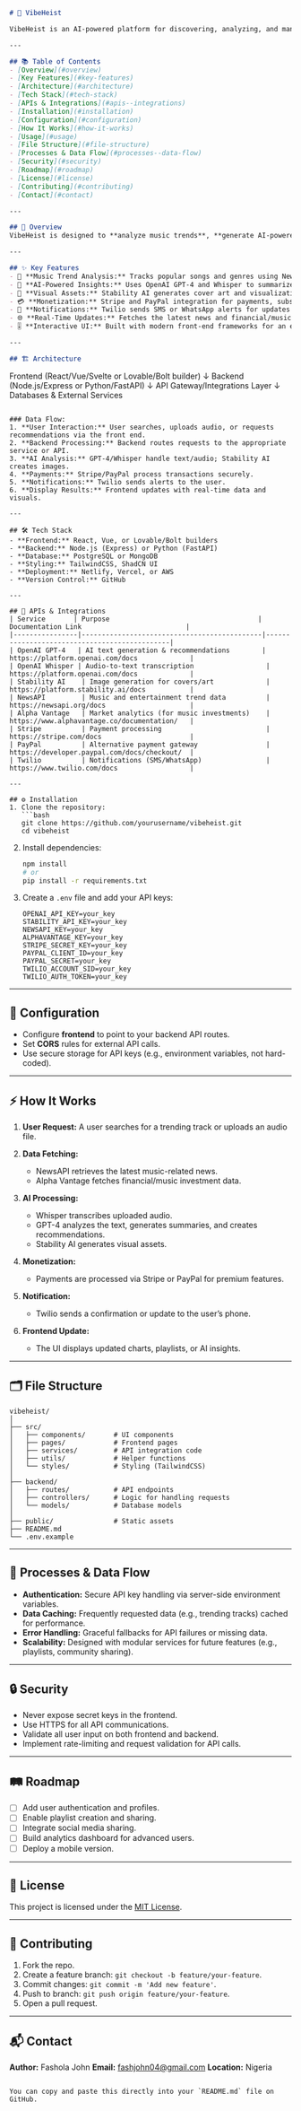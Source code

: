 ```markdown
# 🎵 VibeHeist

VibeHeist is an AI-powered platform for discovering, analyzing, and managing music and audio content. It combines multiple APIs and AI models to deliver an interactive, intelligent experience for music lovers, creators, and analysts.

---

## 📚 Table of Contents
- [Overview](#overview)
- [Key Features](#key-features)
- [Architecture](#architecture)
- [Tech Stack](#tech-stack)
- [APIs & Integrations](#apis--integrations)
- [Installation](#installation)
- [Configuration](#configuration)
- [How It Works](#how-it-works)
- [Usage](#usage)
- [File Structure](#file-structure)
- [Processes & Data Flow](#processes--data-flow)
- [Security](#security)
- [Roadmap](#roadmap)
- [License](#license)
- [Contributing](#contributing)
- [Contact](#contact)

---

## 📖 Overview
VibeHeist is designed to **analyze music trends**, **generate AI-powered audio insights**, **process payments**, and **deliver personalized recommendations**. It connects multiple services like OpenAI GPT-4, Stability AI, Whisper, NewsAPI, Alpha Vantage, Stripe, PayPal, and Twilio to provide a comprehensive, dynamic platform.

---

## ✨ Key Features
- 🎼 **Music Trend Analysis:** Tracks popular songs and genres using NewsAPI and Alpha Vantage for related data.  
- 🧠 **AI-Powered Insights:** Uses OpenAI GPT-4 and Whisper to summarize trends, transcribe audio, and generate recommendations.  
- 🎨 **Visual Assets:** Stability AI generates cover art and visualizations for playlists and tracks.  
- 💳 **Monetization:** Stripe and PayPal integration for payments, subscriptions, and premium features.  
- 📲 **Notifications:** Twilio sends SMS or WhatsApp alerts for updates or purchases.  
- 🌐 **Real-Time Updates:** Fetches the latest news and financial/music analytics data.  
- 🎚 **Interactive UI:** Built with modern front-end frameworks for an engaging user experience.

---

## 🏗 Architecture
```

Frontend (React/Vue/Svelte or Lovable/Bolt builder)
↓
Backend (Node.js/Express or Python/FastAPI)
↓
API Gateway/Integrations Layer
↓
Databases & External Services

````

### Data Flow:
1. **User Interaction:** User searches, uploads audio, or requests recommendations via the front end.  
2. **Backend Processing:** Backend routes requests to the appropriate service or API.  
3. **AI Analysis:** GPT-4/Whisper handle text/audio; Stability AI creates images.  
4. **Payments:** Stripe/PayPal process transactions securely.  
5. **Notifications:** Twilio sends alerts to the user.  
6. **Display Results:** Frontend updates with real-time data and visuals.

---

## 🛠 Tech Stack
- **Frontend:** React, Vue, or Lovable/Bolt builders  
- **Backend:** Node.js (Express) or Python (FastAPI)  
- **Database:** PostgreSQL or MongoDB  
- **Styling:** TailwindCSS, ShadCN UI  
- **Deployment:** Netlify, Vercel, or AWS  
- **Version Control:** GitHub  

---

## 🔌 APIs & Integrations
| Service       | Purpose                                     | Documentation Link                          |
|----------------|---------------------------------------------|----------------------------------------------|
| OpenAI GPT-4   | AI text generation & recommendations        | https://platform.openai.com/docs             |
| OpenAI Whisper | Audio-to-text transcription                  | https://platform.openai.com/docs             |
| Stability AI    | Image generation for covers/art             | https://platform.stability.ai/docs           |
| NewsAPI         | Music and entertainment trend data          | https://newsapi.org/docs                     |
| Alpha Vantage   | Market analytics (for music investments)    | https://www.alphavantage.co/documentation/   |
| Stripe          | Payment processing                          | https://stripe.com/docs                      |
| PayPal          | Alternative payment gateway                 | https://developer.paypal.com/docs/checkout/  |
| Twilio          | Notifications (SMS/WhatsApp)                | https://www.twilio.com/docs                  |

---

## ⚙ Installation
1. Clone the repository:  
   ```bash
   git clone https://github.com/yourusername/vibeheist.git
   cd vibeheist
````

2. Install dependencies:

   ```bash
   npm install
   # or
   pip install -r requirements.txt
   ```
3. Create a `.env` file and add your API keys:

   ```
   OPENAI_API_KEY=your_key
   STABILITY_API_KEY=your_key
   NEWSAPI_KEY=your_key
   ALPHAVANTAGE_KEY=your_key
   STRIPE_SECRET_KEY=your_key
   PAYPAL_CLIENT_ID=your_key
   PAYPAL_SECRET=your_key
   TWILIO_ACCOUNT_SID=your_key
   TWILIO_AUTH_TOKEN=your_key
   ```

---

## 🔑 Configuration

* Configure **frontend** to point to your backend API routes.
* Set **CORS** rules for external API calls.
* Use secure storage for API keys (e.g., environment variables, not hard-coded).

---

## ⚡ How It Works

1. **User Request:**
   A user searches for a trending track or uploads an audio file.
2. **Data Fetching:**

   * NewsAPI retrieves the latest music-related news.
   * Alpha Vantage fetches financial/music investment data.
3. **AI Processing:**

   * Whisper transcribes uploaded audio.
   * GPT-4 analyzes the text, generates summaries, and creates recommendations.
   * Stability AI generates visual assets.
4. **Monetization:**

   * Payments are processed via Stripe or PayPal for premium features.
5. **Notification:**

   * Twilio sends a confirmation or update to the user’s phone.
6. **Frontend Update:**

   * The UI displays updated charts, playlists, or AI insights.

---

## 🗂 File Structure

```
vibeheist/
│
├── src/
│   ├── components/       # UI components
│   ├── pages/            # Frontend pages
│   ├── services/         # API integration code
│   ├── utils/            # Helper functions
│   └── styles/           # Styling (TailwindCSS)
│
├── backend/
│   ├── routes/           # API endpoints
│   ├── controllers/      # Logic for handling requests
│   └── models/           # Database models
│
├── public/               # Static assets
├── README.md
└── .env.example
```

---

## 🔄 Processes & Data Flow

* **Authentication:** Secure API key handling via server-side environment variables.
* **Data Caching:** Frequently requested data (e.g., trending tracks) cached for performance.
* **Error Handling:** Graceful fallbacks for API failures or missing data.
* **Scalability:** Designed with modular services for future features (e.g., playlists, community sharing).

---

## 🔒 Security

* Never expose secret keys in the frontend.
* Use HTTPS for all API communications.
* Validate all user input on both frontend and backend.
* Implement rate-limiting and request validation for API calls.

---

## 🛤 Roadmap

* [ ] Add user authentication and profiles.
* [ ] Enable playlist creation and sharing.
* [ ] Integrate social media sharing.
* [ ] Build analytics dashboard for advanced users.
* [ ] Deploy a mobile version.

---

## 📜 License

This project is licensed under the [MIT License](LICENSE).

---

## 🤝 Contributing

1. Fork the repo.
2. Create a feature branch: `git checkout -b feature/your-feature`.
3. Commit changes: `git commit -m 'Add new feature'`.
4. Push to branch: `git push origin feature/your-feature`.
5. Open a pull request.

---

## 📬 Contact

**Author:** Fashola John
**Email:** [fashjohn04@gmail.com](mailto:fashjohn04@gmail.com)
**Location:** Nigeria

```

You can copy and paste this directly into your `README.md` file on GitHub.
```
